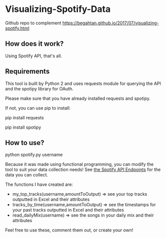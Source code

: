 # Visualizing-Spotify-Data
Github repo to complement https://begahtan.github.io/2017/07/visualizing-spotify.html
<br>

## How does it work?

Using Spotify API, that's all.

## Requirements

This tool is built by Python 2 and uses requests module for querying the API and the spotipy library for OAuth.

Please make sure that you have already installed requests and spotipy.

If not, you can use pip to install:

pip install requests

pip install spotipy

## How to use?

python spotify.py username

Because it was made using functional programming, you can modify the tool to suit your data collection needs! See [the Spotify API Endpoints](https://developer.spotify.com/web-api/endpoint-reference) for the data you can collect.

The functions I have created are:
- my_top_tracks(username,amountToOutput) => see your top tracks outputted in Excel and their attributes
- tracks_by_time(username,amountToOutput) => see the timestamps for your past tracks outputted in Excel and their attributes
- read_dailyMix(username) => see the songs in your daily mix and their attributes

Feel free to use these, comment them out, or create your own!
